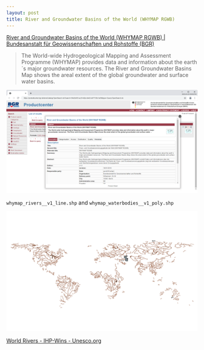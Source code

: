 ```yaml
---
layout: post
title: River and Groundwater Basins of the World (WHYMAP RGWB)
---
```


[River and Groundwater Basins of the World (WHYMAP RGWB) \| Bundesanstalt für Geowissenschaften und Rohstoffe (BGR)](https://produktcenter.bgr.de/terraCatalog/DetailResult.do?fileIdentifier=54e5d435-ac3f-4d2e-9e42-bd77728c1e05)

> The World-wide Hydrogeological Mapping and Assessment Programme (WHYMAP) provides data and information about the earth´s major groundwater resources. The River and Groundwater Basins Map shows the areal extent of the global groundwater and surface water basins.

![WHYMAP](/images/WHYMAP/Productcenter.png)

`whymap_rivers__v1_line.shp` and `whymap_waterbodies__v1_poly.shp`

![WHYMAP rivers and waterbodies](/images/WHYMAP/RiversWaterbodiesQGIS.png)

[World Rivers - IHP-Wins - Unesco.org](http://ihp-wins.unesco.org/layers/geonode:world_rivers)